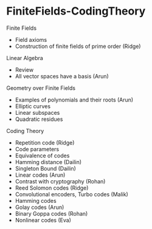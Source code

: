 # FiniteFields-CodingTheory

Finite Fields
- Field axioms
- Construction of finite fields of prime order (Ridge)

Linear Algebra
- Review
- All vector spaces have a basis (Arun)

Geometry over Finite Fields
- Examples of polynomials and their roots (Arun)
- Elliptic curves
- Linear subspaces
-   Quadratic residues

Coding Theory
- Repetition code (Ridge)
- Code parameters
- Equivalence of codes
- Hamming distance (Dailin)
- Singleton Bound (Dailin)
- Linear codes (Arun)
- Contrast with cryptography (Rohan)
- Reed Solomon codes (Ridge)
- Convolutional encoders, Turbo codes (Malik)
- Hamming codes
- Golay codes (Arun)
- Binary Goppa codes (Rohan)
- Nonlinear codes (Eva)
